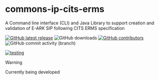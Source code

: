 # commons-ip-cits-erms

A Command line interface (CLI) and Java Library to support creation and validation of E-ARK SIP following CITS ERMS specification

[![GitHub latest release](https://img.shields.io/github/v/release/keeps/commons-ip-cits-erms?sort=semver&color=informational)](https://github.com/keeps/commons-ip-cits-erms/releases/latest)
![GitHub downloads](https://img.shields.io/github/downloads/keeps/commons-ip-cits-erms/total)
[![GitHub contributors](https://img.shields.io/github/contributors/keeps/commons-ip-cits-erms)](https://github.com/keeps/commons-ip-cits-erms/graphs/contributors)
![GitHub commit activity (branch)](https://img.shields.io/github/commit-activity/m/keeps/commons-ip-cits-erms)
<!-- {% comment %} -->
[![testing](https://github.com/keeps/commons-ip-cits-erms/actions/workflows/CI.yml/badge.svg)](https://github.com/keeps/commons-ip-cits-erms/actions/workflows/CI.yml?label=testing)
<!-- {% endcomment %}-->

> [!WARNING]  
> Currently being developed
